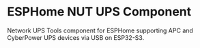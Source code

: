 # ESPHome NUT UPS Component

Network UPS Tools component for ESPHome supporting APC and CyberPower UPS devices via USB on ESP32-S3.
